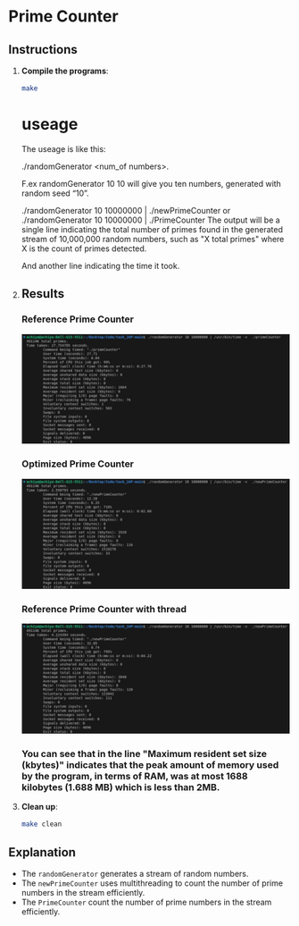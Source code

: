 # Prime Counter 

## Instructions

1. **Compile the programs**:
    ```sh
    make
    ```

   # useage
   The useage is like this:
   
   ./randomGenerator <seed> <num_of numbers>.
   
   F.ex randomGenerator 10 10 will give you ten numbers, generated with random seed “10”.
   
   ./randomGenerator 10 10000000 | ./newPrimeCounter or ./randomGenerator 10 10000000 | ./PrimeCounter 
   The output will be a single line indicating the total number of primes found in the generated stream of 10,000,000 random numbers, such as "X total primes" where X is the count of
   primes detected.
   
   And another line indicating the time it took.


2. ## Results

    ### Reference Prime Counter
    
    ![Reference Output](screenshots/Reference_Prime_Counter)
    
    ### Optimized Prime Counter
    
    ![Optimized Output](screenshots/Optimized_Prime_Counter)

   ### Reference Prime Counter with thread

   ![Optimized Output](screenshots/Reference_Prime_Counter_with_thread)


   ### You can see that in the line "Maximum resident set size (kbytes)" indicates that the peak amount of memory used by the program, in terms of RAM, was  at most 1688 kilobytes (1.688 MB) which is less than 2MB.

5. **Clean up**:
    ```sh
    make clean
    ```

## Explanation

- The `randomGenerator` generates a stream of random numbers.
- The `newPrimeCounter` uses multithreading to count the number of prime numbers in the stream efficiently.
- The `PrimeCounter` count the number of prime numbers in the stream efficiently.
